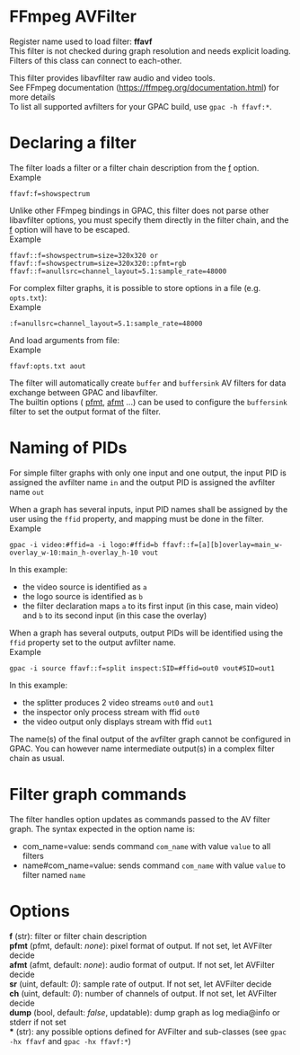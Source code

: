 <!-- automatically generated - do not edit, patch gpac/applications/gpac/gpac.c -->

# FFmpeg AVFilter  
  
Register name used to load filter: __ffavf__  
This filter is not checked during graph resolution and needs explicit loading.  
Filters of this class can connect to each-other.  
  
This filter provides libavfilter raw audio and video tools.  
See FFmpeg documentation (https://ffmpeg.org/documentation.html) for more details  
To list all supported avfilters for your GPAC build, use `gpac -h ffavf:*`.  
  
# Declaring a filter  
  
The filter loads a filter or a filter chain description from the [f](#f) option.  
Example
```
ffavf:f=showspectrum
```  
  
Unlike other FFmpeg bindings in GPAC, this filter does not parse other libavfilter options, you must specify them directly in the filter chain, and the [f](#f) option will have to be escaped.  
Example
```
ffavf::f=showspectrum=size=320x320 or ffavf::f=showspectrum=size=320x320::pfmt=rgb  
ffavf::f=anullsrc=channel_layout=5.1:sample_rate=48000
```  
  
For complex filter graphs, it is possible to store options in a file (e.g. `opts.txt`):  
Example
```
:f=anullsrc=channel_layout=5.1:sample_rate=48000
```  
And load arguments from file:  
Example
```
ffavf:opts.txt aout
```  
  
The filter will automatically create `buffer` and `buffersink` AV filters for data exchange between GPAC and libavfilter.  
The builtin options ( [pfmt](#pfmt), [afmt](#afmt) ...) can be used to configure the `buffersink` filter to set the output format of the filter.  
  
# Naming of PIDs  
  
For simple filter graphs with only one input and one output, the input PID is assigned the avfilter name `in` and the output PID is assigned the avfilter name `out`  
  
When a graph has several inputs, input PID names shall be assigned by the user using the `ffid` property, and mapping must be done in the filter.  
Example
```
gpac -i video:#ffid=a -i logo:#ffid=b ffavf::f=[a][b]overlay=main_w-overlay_w-10:main_h-overlay_h-10 vout
```  
In this example:  
- the video source is identified as `a`  
- the logo source is identified as `b`  
- the filter declaration maps `a` to its first input (in this case, main video) and `b` to its second input (in this case the overlay)  
  
When a graph has several outputs, output PIDs will be identified using the `ffid` property set to the output avfilter name.  
Example
```
gpac -i source ffavf::f=split inspect:SID=#ffid=out0 vout#SID=out1
```  
In this example:  
- the splitter produces 2 video streams `out0` and `out1`  
- the inspector only process stream with ffid `out0`  
- the video output only displays stream with ffid `out1`  
  
The name(s) of the final output of the avfilter graph cannot be configured in GPAC. You can however name intermediate output(s) in a complex filter chain as usual.  
  
# Filter graph commands  
  
The filter handles option updates as commands passed to the AV filter graph. The syntax expected in the option name is:  
* com_name=value: sends command `com_name` with value `value` to all filters  
* name#com_name=value: sends command `com_name` with value `value` to filter named `name`  
  

# Options    
  
<a id="f">__f__</a> (str):     filter or filter chain description  
<a id="pfmt">__pfmt__</a> (pfmt, default: _none_): pixel format of output. If not set, let AVFilter decide  
<a id="afmt">__afmt__</a> (afmt, default: _none_): audio format of output. If not set, let AVFilter decide  
<a id="sr">__sr__</a> (uint, default: _0_): sample rate of output. If not set, let AVFilter decide  
<a id="ch">__ch__</a> (uint, default: _0_): number of channels of output. If not set, let AVFilter decide  
<a id="dump">__dump__</a> (bool, default: _false_, updatable): dump graph as log media@info or stderr if not set  
<a id="*">__*__</a> (str):     any possible options defined for AVFilter and sub-classes (see `gpac -hx ffavf` and `gpac -hx ffavf:*`)  
  
